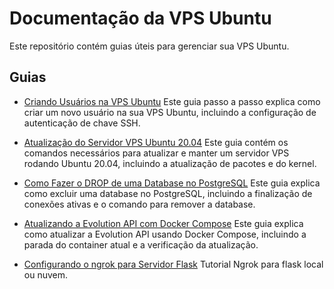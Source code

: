 # Documentação da VPS Ubuntu

Este repositório contém guias úteis para gerenciar sua VPS Ubuntu.

## Guias

- [Criando Usuários na VPS Ubuntu](adduser-vps.md)
  Este guia passo a passo explica como criar um novo usuário na sua VPS Ubuntu, incluindo a configuração de autenticação de chave SSH.

- [Atualização do Servidor VPS Ubuntu 20.04](update-server.md)
  Este guia contém os comandos necessários para atualizar e manter um servidor VPS rodando Ubuntu 20.04, incluindo a atualização de pacotes e do kernel.

- [Como Fazer o DROP de uma Database no PostgreSQL](drop-postgreSQL.md)
  Este guia explica como excluir uma database no PostgreSQL, incluindo a finalização de conexões ativas e o comando para remover a database.

- [Atualizando a Evolution API com Docker Compose](evolution-api-update.md)
  Este guia explica como atualizar a Evolution API usando Docker Compose, incluindo a parada do container atual e a verificação da atualização.
  
- [Configurando o ngrok para Servidor Flask](tutorial_ngrok.md)
  Tutorial Ngrok para flask local ou nuvem.
